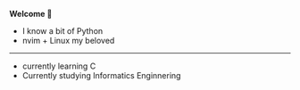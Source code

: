 <h><b>Welcome 🧉</b></h>

- I know a bit of Python
- nvim + Linux my beloved

---

- currently learning C
- Currently studying Informatics Enginnering
